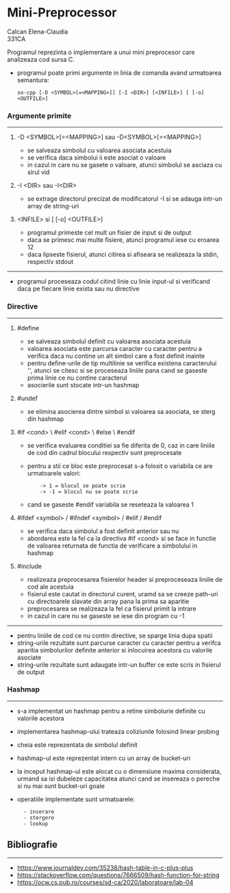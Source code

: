 # Mini-Preprocessor

Calcan Elena-Claudia  
331CA  
 
  
 Programul reprezinta o implementare a unui mini preprocesor care analizeaza cod
 sursa C.  
  
  - programul poate primi argumente in linia de comanda avand urmatoarea semantura:
 
        so-cpp [-D <SYMBOL>[=<MAPPING>]] [-I <DIR>] [<INFILE>] [ [-o] <OUTFILE>]
  
  
  ### Argumente primite 
  ---------------------------------------------------------------------
   
   
  1. -D \<SYMBOL>[=\<MAPPING>] sau -D\<SYMBOL>[=\<MAPPING>] 
     - se salveaza simbolul cu valoarea asociata acestuia
     - se verifica daca simbolui ii este asociat o valoare 
     - in cazul in care nu se gasete o valoare, atunci simbolul se asciaza cu
     sirul vid 
      
  2. -I \<DIR> sau -I\<DIR> 
      - se extrage directorul precizat de modificatorul -I si se adauga intr-un array 
  de string-uri 
  
  3. \<INFILE> si \[ [-o] \<OUTFILE>]
      - programul primeste cel mult un fisier de input si de output
      - daca se primesc mai multe fisiere, atunci programul iese cu eroarea 12
      - daca lipseste fisierul, atunci citirea si afiseara se realizeaza la stdin,
      respectiv stdout 
  
  ------------------------------------------------------------------------- 
  
   - programul proceseaza codul citind linie cu linie input-ul si verificand 
   daca pe fiecare linie exista sau nu directive  
  
  
  
  ### Directive 
 -----------------------------------------------------------------  
    
  1.  #define  
      - se salveaza simbolul definit cu valoarea asociata acestuia  
      - valoarea asociata este parcursa caracter cu caracter pentru a verifica daca 
        nu contine un alt simbol care a fost definit inainte 
      - pentru define-urile de tip multilinie se verifica existena caracterului '\', atunci 
      se citesc si se proceseaza liniile pana cand se gaseste prima linie ce nu contine caracterul 
      - asocierile sunt stocate intr-un hashmap
    
  
  2. #undef  
      - se elimina asocierea dintre simbol si valoarea sa asociata, se sterg din hashmap  
   
  3. #if \<cond> \ #elif \<cond> \ #else \ #endif 
      - se verifica evaluarea conditiei sa fie diferita de 0, caz in care liniile de cod 
      din cadrul blocului respectiv sunt preprocesate 
      - pentru a stii ce bloc este preprocesat s-a folosit o variabila ce are urmatoarele valori: 
  
                -> 1 = blocul se poate scrie 
                -> -1 = blocul nu se poate scrie 
      - cand se gaseste #endif variabila se reseteaza la valoarea 1 
   
  4. #ifdef \<symbol> / #ifndef \<symbol> / #elif / #endif 
      - se verifica daca simbolul a fost definit anterior sau nu 
      - abordarea este la fel ca la directiva #if \<cond> si se face in functie de valoarea returnata
      de functia de verificare a simbolului in hashmap 
  
  5. #include  
      - realizeaza preprocesarea fisierelor header si preproceseaza liniile de cod ale acestuia 
      - fisierul este cautat in directorul curent, uramd sa se creeze path-uri cu directoarele 
      slavate din array pana la prima sa aparitie
      - preprocesarea se realizeaza la fel ca fisierul primit la intrare
      - in cazul in care nu se gaseste se iese din program cu -1  
  
  ----------------------------------------------------------------------------- 
  
  - pentru liniile de cod ce nu contin directive, se sparge linia dupa spatii 
  - string-urile rezultate sunt parcurse caracter cu caracter pentru a verifca aparitia simbolurilor 
  definite anterior si inlocuirea acestora cu valorile asociate 
  - string-urile rezultate sunt adaugate intr-un buffer ce este scris in fisierul de output 
  
  ### Hashmap 
  --------------------------------------------------------------------------- 
  
  - s-a implementat un hashmap pentru a retine simbolurie definite cu valorile acestora 
  - implementarea hashmap-ului trateaza coliziunile folosind linear probing 
  - cheia este reprezentata de simbolul definit 
  - hashmap-ul este reprezentat intern cu un array de bucket-uri
  - la inceput hashmap-ul este alocat cu o dimensiune maxima considerata, urmand sa isi 
  dubeleze capacitatea atunci cand se insereaza o pereche si nu mai sunt bucket-uri goale 
  - operatiile implementate sunt urmatoarele: 
    
          - inserare 
          - stergere
          - lookup  
   
   ## Bibliografie 
   ----------------------------------------------------------------------- 
   
   - https://www.journaldev.com/35238/hash-table-in-c-plus-plus
   - https://stackoverflow.com/questions/7666509/hash-function-for-string 
   - https://ocw.cs.pub.ro/courses/sd-ca/2020/laboratoare/lab-04
